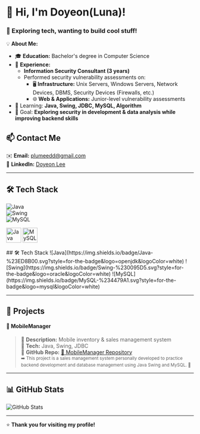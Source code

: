 

<!--
**doyeonLee-Luna/doyeonLee-Luna** is a ✨ _special_ ✨ repository because its `README.md` (this file) appears on your GitHub profile.

Here are some ideas to get you started:

- 🔭 I’m currently working on ...
- 🌱 I’m currently learning ...
- 👯 I’m looking to collaborate on ...
- 🤔 I’m looking for help with ...
- 💬 Ask me about ...
- 📫 How to reach me: ...
- 😄 Pronouns: ...
- ⚡ Fun fact: ...
-->

# 👋 Hi, I'm Doyeon(Luna)!
### 🚀 Exploring tech, wanting to build cool stuff!  

💡 **About Me:**  
- 🎓 **Education:** Bachelor's degree in Computer Science
- 💼 **Experience:**  
  - **Information Security Consultant (3 years)**  
  - Performed security vulnerability assessments on:  
    - 🖥 **Infrastructure:** Unix Servers, Windows Servers, Network Devices, DBMS, Security Devices (Firewalls, etc.)  
    - 🌐 **Web & Applications:** Junior-level vulnerability assessments  
- 🌱 Learning: **Java, Swing, JDBC, MySQL, Algorithm**  
- 🎯 Goal: **Exploring security in development & data analysis while improving backend skills**

## 📫 Contact Me  
✉️ **Email:** [plumeedd@gmail.com](mailto:plumeedd@gmail.com)  
🔗 **LinkedIn:** [Doyeon Lee](https://www.linkedin.com/in/doyeon-lee-1647b8341/)  

---

## 🛠 Tech Stack  
![Java](https://img.shields.io/badge/Java-007396?style=flat-square&logo=java&logoColor=white)  
![Swing](https://img.shields.io/badge/Swing-0095D5?style=flat-square&logo=oracle&logoColor=white)  
![MySQL](https://img.shields.io/badge/MySQL-4479A1?style=flat-square&logo=mysql&logoColor=white)  
<p align="left">
  <img src="https://cdn.jsdelivr.net/gh/devicons/devicon/icons/java/java-original.svg" alt="Java" width="40" height="40"/>
  <img src="https://cdn.jsdelivr.net/gh/devicons/devicon/icons/mysql/mysql-original.svg" alt="MySQL" width="40" height="40"/>
</p>
## 🛠 Tech Stack  
![Java](https://img.shields.io/badge/Java-%23ED8B00.svg?style=for-the-badge&logo=openjdk&logoColor=white)
![Swing](https://img.shields.io/badge/Swing-%230095D5.svg?style=for-the-badge&logo=oracle&logoColor=white)
![MySQL](https://img.shields.io/badge/MySQL-%234479A1.svg?style=for-the-badge&logo=mysql&logoColor=white)


---

## 📌 Projects  
#### 📱 MobileManager
> 🔹 **Description:** Mobile inventory & sales management system  
> 🔹 **Tech:** Java, Swing, JDBC  
> 🔹 **GitHub Repo:** [🔗 MobileManager Repository](https://github.com/doyeonLee-Luna/Project/tree/main/URECA_MiniProject_ldy/src/app/phone)  
<sub>➡️ This project is a sales management system personally developed to practice backend development and database management using Java Swing and MySQL. 🚀</sub>
---

## 📊 GitHub Stats  
![GitHub Stats](https://github-readme-stats.vercel.app/api?username=doyeonLee-Luna&show_icons=true&theme=dark)


---
⭐ **Thank you for visiting my profile!**

